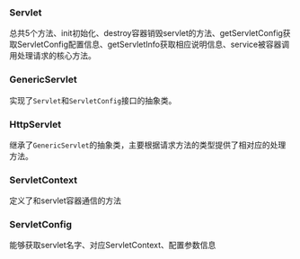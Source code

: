 ### Servlet

总共5个方法、init初始化、destroy容器销毁servlet的方法、getServletConfig获取ServletConfig配置信息、getServletInfo获取相应说明信息、service被容器调用处理请求的核心方法。

### GenericServlet

实现了`Servlet`和`ServletConfig`接口的抽象类。

### HttpServlet

继承了`GenericServlet`的抽象类，主要根据请求方法的类型提供了相对应的处理方法。

### ServletContext

定义了和servlet容器通信的方法

### ServletConfig

能够获取servlet名字、对应ServletContext、配置参数信息

